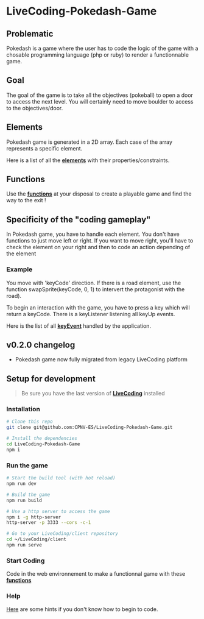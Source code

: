 # LiveCoding-Pokedash-Game
## Problematic
Pokedash is a game where the user has to code the logic of the game with a chosable programming language (php or ruby) to render a functionnable game.

## Goal
The goal of the game is to take all the objectives (pokeball) to open a door to access the next level. You will certainly need to move boulder to access to the objectives/door.

## Elements
Pokedash game is generated in a 2D array. Each case of the array represents a specific element. 

Here is a list of all the **[elements](#)** with their properties/constraints.

## Functions
Use the **[functions](https://github.com/CPNV-ES/LiveCoding-Pokedash-Game/blob/master/docs/functions.md)** at your disposal to create a playable game and find the way to the exit !

## Specificity of the "coding gameplay"
In Pokedash game, you have to handle each element. You don't have functions to just move left or right. If you want to move right, you'll have to check the element on your right and then to code an action depending of the element 
### Example
You move with 'keyCode' direction. If there is a road element, use the function swapSprite(keyCode, 0, 1) to intervert the protagonist with the road).

To begin an interaction with the game, you have to press a key which will return a keyCode. There is a keyListener listening all keyUp events. 

Here is the list of all **[keyEvent](#)** handled by the application.


## v0.2.0 changelog

- Pokedash game now fully migrated from legacy LiveCoding platform

## Setup for development
> Be sure you have the last version of **[LiveCoding](https://github.com/CPNV-ES/LiveCoding)** installed

### Installation
```sh
# Clone this repo
git clone git@github.com:CPNV-ES/LiveCoding-Pokedash-Game.git

# Install the dependencies
cd LiveCoding-Pokedash-Game
npm i
```
### Run the game
```sh
# Start the build tool (with hot reload)
npm run dev

# Build the game
npm run build

# Use a http server to access the game
npm i -g http-server
http-server -p 3333 --cors -c-1

# Go to your LiveCoding/client repository
cd ~/LiveCoding/client
npm run serve
```

### Start Coding
Code in the web environnement to make a functionnal game with these **[functions](https://github.com/CPNV-ES/LiveCoding-Pokedash-Game)**


### Help
[Here](#) are some hints if you don't know how to begin to code.